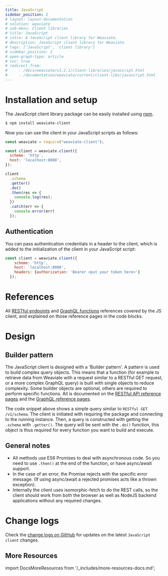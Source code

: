 ```yaml
---
title: JavaScript
sidebar_position: 2
# layout: layout-documentation
# solution: weaviate
# sub-menu: Client libraries
# title: JavaScript
# intro: A JavaScript client library for Weaviate.
# description: JavaScript client library for Weaviate
# tags: ['JavaScript', 'client library']
# sidebar_position: 2
# open-graph-type: article
# toc: true
# redirect_from:
#     - /docs/weaviate/v1.2.1/client-libraries/javascript.html
#     - /documentation/weaviate/current/client-libs/javascript.html
---
```


# Installation and setup

The JavaScript client library package can be easily installed using [npm](https://www.npmjs.com/).

<!-- Replace $ .. examples to remove the prompt ($) as it gets copied too along with the actual command -->
```bash
$ npm install weaviate-client
```

Now you can use the client in your JavaScript scripts as follows:

```javascript
const weaviate = require("weaviate-client");

const client = weaviate.client({
  scheme: 'http',
  host: 'localhost:8080',
});

client
  .schema
  .getter()
  .do()
  .then(res => {
    console.log(res);
  })
  .catch(err => {
    console.error(err)
  });
```

## Authentication

You can pass authentication credentials in a header to the client, which is added to the initialization of the client in your JavaScript script: 

```js
const client = weaviate.client({
    scheme: 'http',
    host: 'localhost:8080',
    headers: {authorization: 'Bearer <put your token here>'}
  });
```

# References

All [RESTful endpoints](../references/rest/index.md) and [GraphQL functions](../references/graphql/index.md) references covered by the JS client, and explained on those reference pages in the code blocks.

# Design

## Builder pattern

The JavaScript client is designed with a 'Builder pattern'. A pattern is used to build complex query objects. This means that a function (for example to retrieve data from Weaviate with a request similar to a RESTful GET request, or a more complex GraphQL query) is built with single objects to reduce complexity. Some builder objects are optional, others are required to perform specific functions. All is documented on the [RESTful API reference pages](../references/rest/index.md) and the [GraphQL reference pages](../references/graphql/index.md).

The code snippet above shows a simple query similar to `RESTful GET /v1/schema`. The client is initiated with requiring the package and connecting to the running instance. Then, a query is constructed with getting the `.schema` with `.getter()`. The query will be sent with the `.do()` function, this object is thus required for every function you want to build and execute. 

## General notes
- All methods use ES6 Promises to deal with asynchronous code. So you need to use `.then()` at the end of the function, or have async/await support.  
- In the case of an error, the Promise rejects with the specific error message. (If using async/await a rejected promises acts like a thrown exception).
- Internally the client uses isomorphic-fetch to do the REST calls, so the client should work from both the browser as well as NodeJS backend applications without any required changes.

# Change logs

Check the [change logs on GitHub](https://github.com/semi-technologies/weaviate-javascript-client/releases) for updates on the latest `JavaScript client` changes.

## More Resources

import DocsMoreResources from '/_includes/more-resources-docs.md';

<DocsMoreResources />
